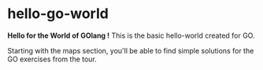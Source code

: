 # hello-go-world

**Hello for the World of GOlang !**
This is the basic hello-world created for GO.

Starting with the maps section, you'll be able to find simple solutions for the GO exercises from the tour.
